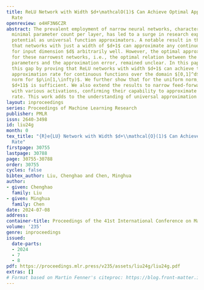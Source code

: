 ```yaml
---
title: ReLU Network with Width $d+\mathcalO(1)$ Can Achieve Optimal Approximation
  Rate
openreview: o4HF3N6CZR
abstract: The prevalent employment of narrow neural networks, characterized by their
  minimal parameter count per layer, has led to a surge in research exploring their
  potential as universal function approximators. A notable result in this field states
  that networks with just a width of $d+1$ can approximate any continuous function
  for input dimension $d$ arbitrarily well. However, the optimal approximation rate
  for these narrowest networks, i.e., the optimal relation between the count of tunable
  parameters and the approximation error, remained unclear. In this paper, we address
  this gap by proving that ReLU networks with width $d+1$ can achieve the optimal
  approximation rate for continuous functions over the domain $[0,1]^d$ under $L^p$
  norm for $p\in[1,\infty)$. We further show that for the uniform norm, a width of
  $d+11$ is sufficient. We also extend the results to narrow feed-forward networks
  with various activations, confirming their capability to approximate at the optimal
  rate. This work adds to the understanding of universal approximation of narrow networks.
layout: inproceedings
series: Proceedings of Machine Learning Research
publisher: PMLR
issn: 2640-3498
id: liu24g
month: 0
tex_title: "{R}e{LU} Network with Width $d+\\mathcal{O}(1)$ Can Achieve Optimal Approximation
  Rate"
firstpage: 30755
lastpage: 30788
page: 30755-30788
order: 30755
cycles: false
bibtex_author: Liu, Chenghao and Chen, Minghua
author:
- given: Chenghao
  family: Liu
- given: Minghua
  family: Chen
date: 2024-07-08
address:
container-title: Proceedings of the 41st International Conference on Machine Learning
volume: '235'
genre: inproceedings
issued:
  date-parts:
  - 2024
  - 7
  - 8
pdf: https://proceedings.mlr.press/v235/assets/liu24g/liu24g.pdf
extras: []
# Format based on Martin Fenner's citeproc: https://blog.front-matter.io/posts/citeproc-yaml-for-bibliographies/
---
```

